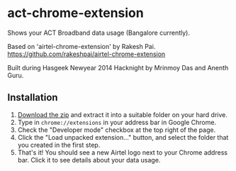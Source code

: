 act-chrome-extension
===

Shows your ACT Broadband data usage (Bangalore currently).

Based on 'airtel-chrome-extension' by Rakesh Pai. https://github.com/rakeshpai/airtel-chrome-extension

Built during Hasgeek Newyear 2014 Hacknight by Mrinmoy Das and Anenth Guru.

Installation
---

1. [Download the zip](https://github.com/anenthg/act-chrome-extension/archive/master.zip) and extract it into a suitable folder on your hard drive.
2. Type in `chrome://extensions` in your address bar in Google Chrome.
3. Check the "Developer mode" checkbox at the top right of the page.
4. Click the "Load unpacked extension..." button, and select the folder that you created in the first step.
5. That's it! You should see a new Airtel logo next to your Chrome address bar. Click it to see details about your data usage. 
